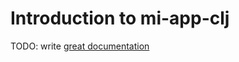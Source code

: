 # Introduction to mi-app-clj

TODO: write [great documentation](http://jacobian.org/writing/what-to-write/)
